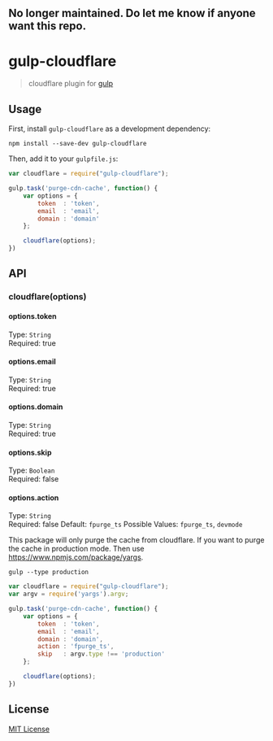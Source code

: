 ## No longer maintained. Do let me know if anyone want this repo.

# gulp-cloudflare
> cloudflare plugin for [gulp](https://github.com/wearefractal/gulp)

## Usage

First, install `gulp-cloudflare` as a development dependency:

```shell
npm install --save-dev gulp-cloudflare
```

Then, add it to your `gulpfile.js`:

```javascript
var cloudflare = require("gulp-cloudflare");

gulp.task('purge-cdn-cache', function() {
	var options = {
		token  : 'token',
		email  : 'email',
		domain : 'domain'
	};

	cloudflare(options);
})
```

## API

### cloudflare(options)

#### options.token
Type: `String`  
Required: true
#### options.email
Type: `String`  
Required: true
#### options.domain
Type: `String`  
Required: true
#### options.skip
Type: `Boolean`  
Required: false
#### options.action
Type: `String`  
Required: false
Default: `fpurge_ts`
Possible Values: `fpurge_ts`, `devmode`



This package will only purge the cache from cloudflare. If you want to purge the cache in production mode. Then use https://www.npmjs.com/package/yargs.

```shell
gulp --type production
```

```javascript
var cloudflare = require("gulp-cloudflare");
var argv = require('yargs').argv;

gulp.task('purge-cdn-cache', function() {
	var options = {
		token  : 'token',
		email  : 'email',
		domain : 'domain',
		action : 'fpurge_ts',
		skip   : argv.type !== 'production'
	};

	cloudflare(options);
})
```


## License

[MIT License](http://en.wikipedia.org/wiki/MIT_License)

[npm-url]: https://npmjs.org/package/gulp-cloudflare
[npm-image]: https://badge.fury.io/js/gulp-cloudflare.png

[travis-url]: http://travis-ci.org/miteshsondhi/gulp-cloudflare
[travis-image]: https://secure.travis-ci.org/miteshsondhi/gulp-cloudflare.png?branch=master

[coveralls-url]: https://coveralls.io/r/miteshsondhi/gulp-cloudflare
[coveralls-image]: https://coveralls.io/repos/miteshsondhi/gulp-cloudflare/badge.png

[depstat-url]: https://david-dm.org/miteshsondhi/gulp-cloudflare
[depstat-image]: https://david-dm.org/miteshsondhi/gulp-cloudflare.png
